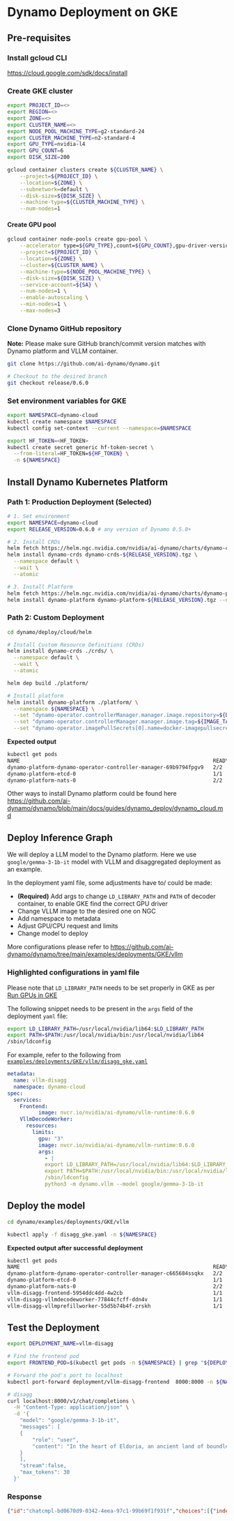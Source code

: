 # Dynamo Deployment on GKE

## Pre-requisites

### Install gcloud CLI
https://cloud.google.com/sdk/docs/install

### Create GKE cluster

```bash
export PROJECT_ID=<>
export REGION=<>
export ZONE=<>
export CLUSTER_NAME=<>
export NODE_POOL_MACHINE_TYPE=g2-standard-24
export CLUSTER_MACHINE_TYPE=n2-standard-4
export GPU_TYPE=nvidia-l4
export GPU_COUNT=6
export DISK_SIZE=200

gcloud container clusters create ${CLUSTER_NAME} \
 	--project=${PROJECT_ID} \
 	--location=${ZONE} \
	--subnetwork=default \
    --disk-size=${DISK_SIZE} \
	--machine-type=${CLUSTER_MACHINE_TYPE} \
 	--num-nodes=1
```

#### Create GPU pool

```bash
gcloud container node-pools create gpu-pool \
 	--accelerator type=${GPU_TYPE},count=${GPU_COUNT},gpu-driver-version=latest \
 	--project=${PROJECT_ID} \
 	--location=${ZONE} \
 	--cluster=${CLUSTER_NAME} \
	--machine-type=${NODE_POOL_MACHINE_TYPE} \
    --disk-size=${DISK_SIZE} \
    --service-account=${SA} \
    --num-nodes=1 \
    --enable-autoscaling \
    --min-nodes=1 \
    --max-nodes=3
```

###  Clone Dynamo GitHub repository

**Note:** Please make sure GitHub branch/commit version matches with Dynamo platform and VLLM container.

```bash
git clone https://github.com/ai-dynamo/dynamo.git

# Checkout to the desired branch
git checkout release/0.6.0
```

###  Set environment variables for GKE

```bash
export NAMESPACE=dynamo-cloud
kubectl create namespace $NAMESPACE
kubectl config set-context --current --namespace=$NAMESPACE

export HF_TOKEN=<HF_TOKEN>
kubectl create secret generic hf-token-secret \
  --from-literal=HF_TOKEN=${HF_TOKEN} \
  -n ${NAMESPACE}
```

## Install Dynamo Kubernetes Platform

### Path 1: Production Deployment (Selected)

```bash
# 1. Set environment
export NAMESPACE=dynamo-cloud
export RELEASE_VERSION=0.6.0 # any version of Dynamo 0.5.0+

# 2. Install CRDs
helm fetch https://helm.ngc.nvidia.com/nvidia/ai-dynamo/charts/dynamo-crds-${RELEASE_VERSION}.tgz
helm install dynamo-crds dynamo-crds-${RELEASE_VERSION}.tgz \
  --namespace default \
  --wait \
  --atomic

# 3. Install Platform
helm fetch https://helm.ngc.nvidia.com/nvidia/ai-dynamo/charts/dynamo-platform-${RELEASE_VERSION}.tgz
helm install dynamo-platform dynamo-platform-${RELEASE_VERSION}.tgz --namespace ${NAMESPACE}
```

### Path 2: Custom Deployment

```bash
cd dynamo/deploy/cloud/helm

# Install Custom Resource Definitions (CRDs)
helm install dynamo-crds ./crds/ \
  --namespace default \
  --wait \
  --atomic

helm dep build ./platform/

# Install platform
helm install dynamo-platform ./platform/ \
  --namespace ${NAMESPACE} \
  --set "dynamo-operator.controllerManager.manager.image.repository=${DOCKER_SERVER}/dynamo-operator" \
  --set "dynamo-operator.controllerManager.manager.image.tag=${IMAGE_TAG}" \
  --set "dynamo-operator.imagePullSecrets[0].name=docker-imagepullsecret"
```

**Expected output**

```bash
kubectl get pods
NAME                                                              READY   STATUS             RESTARTS   AGE
dynamo-platform-dynamo-operator-controller-manager-69b9794fpgv9   2/2     Running            0          4m27s
dynamo-platform-etcd-0                                            1/1     Running            0          4m27s
dynamo-platform-nats-0                                            2/2     Running            0          4m27s
```

Other ways to install Dynamo platform could be found here https://github.com/ai-dynamo/dynamo/blob/main/docs/guides/dynamo_deploy/dynamo_cloud.md

## Deploy Inference Graph

We will deploy a LLM model to the Dynamo platform. Here we use `google/gemma-3-1b-it` model with VLLM and disaggregated deployment as an example.

In the deployment yaml file, some adjustments have to/ could be made:

- **(Required)** Add args to change `LD_LIBRARY_PATH` and `PATH` of decoder container, to enable GKE find the correct GPU driver
- Change VLLM  image to the desired one on NGC
- Add namespace to metadata
- Adjust GPU/CPU request and limits
- Change model to deploy

More configurations please refer to https://github.com/ai-dynamo/dynamo/tree/main/examples/deployments/GKE/vllm

### Highlighted configurations in yaml file
Please note that `LD_LIBRARY_PATH` needs to be set properly in GKE as per [Run GPUs in GKE](https://cloud.google.com/kubernetes-engine/docs/how-to/gpus)

The following snippet needs to be present in the `args` field of the deployment `yaml` file:

```bash
export LD_LIBRARY_PATH=/usr/local/nvidia/lib64:$LD_LIBRARY_PATH
export PATH=$PATH:/usr/local/nvidia/bin:/usr/local/nvidia/lib64
/sbin/ldconfig
```

For example, refer to the following from [`examples/deployments/GKE/vllm/disagg_gke.yaml`](./vllm/disagg_gke.yaml)

```yaml
metadata:
  name: vllm-disagg
  namespace: dynamo-cloud
spec:
  services:
    Frontend:
          image: nvcr.io/nvidia/ai-dynamo/vllm-runtime:0.6.0
    VllmDecodeWorker:
​​      resources:
        limits:
          gpu: "3"
          image: nvcr.io/nvidia/ai-dynamo/vllm-runtime:0.6.0
          args:
            - |
            export LD_LIBRARY_PATH=/usr/local/nvidia/lib64:$LD_LIBRARY_PATH
            export PATH=$PATH:/usr/local/nvidia/bin:/usr/local/nvidia/lib64
            /sbin/ldconfig
            python3 -m dynamo.vllm --model google/gemma-3-1b-it
```

## Deploy the model

```bash
cd dynamo/examples/deployments/GKE/vllm

kubectl apply -f disagg_gke.yaml -n ${NAMESPACE}
```

**Expected output after successful deployment**

```bash
kubectl get pods
NAME                                                              READY   STATUS    RESTARTS   AGE
dynamo-platform-dynamo-operator-controller-manager-c665684ssqkx   2/2     Running   0          65m
dynamo-platform-etcd-0                                            1/1     Running   0          65m
dynamo-platform-nats-0                                            2/2     Running   0          65m
vllm-disagg-frontend-5954ddc4dd-4w2cb                             1/1     Running   0          11m
vllm-disagg-vllmdecodeworker-77844cfcff-ddn4v                     1/1     Running   0          11m
vllm-disagg-vllmprefillworker-55d5b74b4f-zrskh                    1/1     Running   0          11m
```

## Test the Deployment

```bash
export DEPLOYMENT_NAME=vllm-disagg

# Find the frontend pod
export FRONTEND_POD=$(kubectl get pods -n ${NAMESPACE} | grep "${DEPLOYMENT_NAME}-frontend" | sort -k1 | tail -n1 | awk '{print $1}')

# Forward the pod's port to localhost
kubectl port-forward deployment/vllm-disagg-frontend  8000:8000 -n ${NAMESPACE}

# disagg
curl localhost:8000/v1/chat/completions \
  -H "Content-Type: application/json" \
  -d '{
    "model": "google/gemma-3-1b-it",
    "messages": [
    {
        "role": "user",
        "content": "In the heart of Eldoria, an ancient land of boundless magic and mysterious creatures, lies the long-forgotten city of Aeloria. Once a beacon of knowledge and power, Aeloria was buried beneath the shifting sands of time, lost to the world for centuries. You are an intrepid explorer, known for your unparalleled curiosity and courage, who has stumbled upon an ancient map hinting at ests that Aeloria holds a secret so profound that it has the potential to reshape the very fabric of reality. Your journey will take you through treacherous deserts, enchanted forests, and across perilous mountain ranges. Your Task: Character Background: Develop a detailed background for your character. Describe their motivations for seeking out Aeloria, their skills and weaknesses, and any personal connections to the ancient city or its legends. Are they driven by a quest for knowledge, a search for lost familt clue is hidden."
    }
    ],
    "stream":false,
    "max_tokens": 30
  }'
```

### Response

```json
{"id":"chatcmpl-bd0670d9-0342-4eea-97c1-99b69f1f931f","choices":[{"index":0,"message":{"content":"Okay, here’s a detailed character background for your intrepid explorer, tailored to fit the premise of Aeloria, with a focus on a","refusal":null,"tool_calls":null,"role":"assistant","function_call":null,"audio":null},"finish_reason":"stop","logprobs":null}],"created":1756336263,"model":"google/gemma-3-1b-it","service_tier":null,"system_fingerprint":null,"object":"chat.completion","usage":{"prompt_tokens":190,"completion_tokens":29,"total_tokens":219,"prompt_tokens_details":null,"completion_tokens_details":null}}
```
